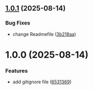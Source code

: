 ## [1.0.1](https://github.com/ihrahimi/Ansible/compare/v1.0.0...v1.0.1) (2025-08-14)


### Bug Fixes

* change Readmefile ([3b218aa](https://github.com/ihrahimi/Ansible/commit/3b218aaa9be0fd54c6b431785a782b50ef10641f))

# 1.0.0 (2025-08-14)


### Features

* add gitignore file ([6531369](https://github.com/ihrahimi/Ansible/commit/65313698acd66f6a0bb0daf0e0e065ac95ee710a))
